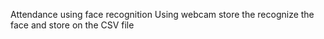 Attendance using face recognition
Using webcam store the recognize the face and store on the CSV file
